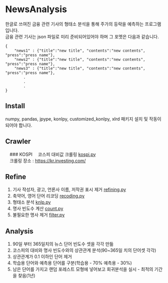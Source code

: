 NewsAnalysis
=============
<!--Analyze the stock price using articles written in Korean.<br>
You must have an article json file that is already crawled.<br>
The json file's format is <br>-->

한글로 쓰여진 금융 관련 기사의 형태소 분석을 통해 주가의 등락을 예측하는 프로그램입니다. <br>
금융 관련 기사는 json 파일로 미리 준비되어있어야 하며 그 포멧은 다음과 같습니다. <br>

    {
        "news1" : {"title":"new title", "contents":"new contents", "press":"press name"}, 
        "news2" : {"title":"new title", "contents":"new contents", "press":"press name"}, 
        "news3" : {"title":"new title", "contents":"new contents", "press":"press name"}, 
            . 
            . 
            . 
    }

Install
-------------
numpy, pandas, jpype, konlpy, customized_konlpy, xlrd 패키지 설치 및 작동이 되어야 합니다.<br>

Crawler
-------------
　### KOSPI
　코스피 대비값 크롤링 [kospi.py](https://github.com/tina0430/NewsAnalysis/tree/master/kospiCrwaling) <br>
　크롤링 장소 : <https://kr.investing.com/><br>

Refine
-------------
1. 기사 작성자, 광고, 언론사 이름, 저작권 표시 제거 [refining.py](https://github.com/tina0430/NewsAnalysis/tree/master/newsRefining)
2. 축약어, 영어 단어 리코딩 [recoding.py](https://github.com/tina0430/NewsAnalysis/tree/master/newsRecoding)
3. 형태소 분석 [knlp.py](https://github.com/tina0430/NewsAnalysis/tree/master/nlp)
4. 명사 빈도수 계산 [count.py](https://github.com/tina0430/NewsAnalysis/tree/master/nlp)
5. 불필요한 명사 제거 [filter.py](https://github.com/tina0430/NewsAnalysis/tree/master/nlp)

Analysis
-------------
1. 90일 부터 365일치의 뉴스 단어 빈도수 셋을 각각 만듦
2. 코스피의 대비와 명사 빈도수와의 상관관계 분석(90~365일 치의 단어셋 각각)
3. 상관관계가 0.1 이하인 단어 제거 
4. 학습용 단어와 예측용 단어를 구분(학습용 - 70% 예측용 - 30%)
5. 남은 단어를 가지고 랜덤 포레스트 모형에 넣어보고 회귀분석을 실시 - 최적의 기간을 찾음(1년)
